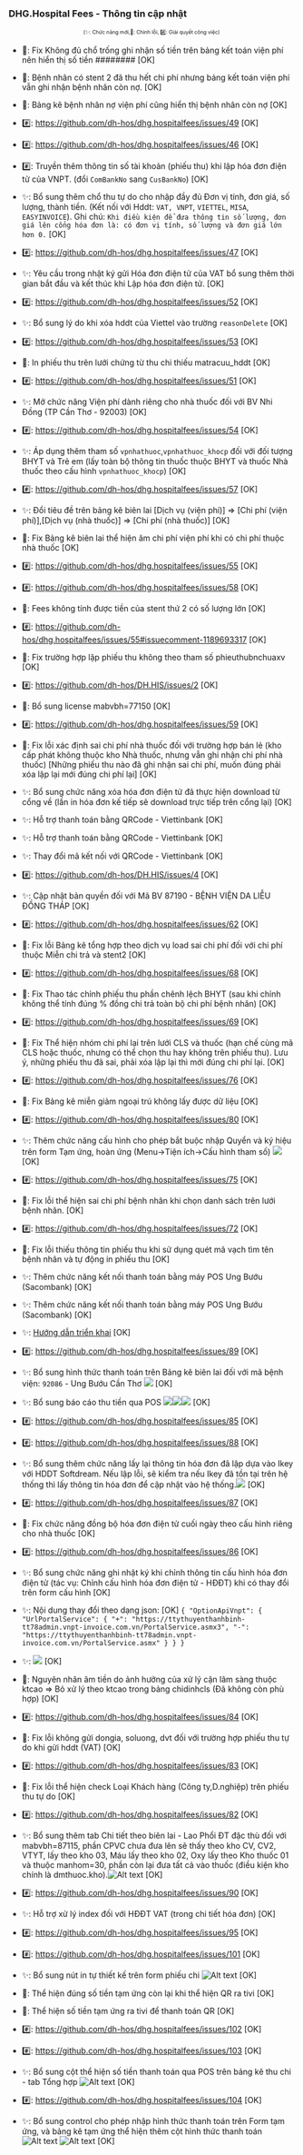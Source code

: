 ﻿### DHG.Hospital Fees - Thông tin cập nhật

<div align="center" style="font-size:xx-small">(✨: Chức năng mới,🐛: Chỉnh lỗi, #️⃣: Giải quyết công việc) </div>

-  🐛: Fix Không đủ chổ trống ghi nhận số tiền trên bảng kết toán viện phí nên hiển thị số tiền ######## [OK]
-  🐛: Bệnh nhân có stent 2 đã thu hết chi phí nhưng bảng kết toán viện phí vẫn ghi nhận bệnh nhân còn nợ. [OK]
-  🐛: Bảng kê bệnh nhân nợ viện phí cũng hiển thị bệnh nhân còn nợ [OK]
-  #️⃣: https://github.com/dh-hos/dhg.hospitalfees/issues/49 [OK]

-  #️⃣: https://github.com/dh-hos/dhg.hospitalfees/issues/46 [OK]
-  #️⃣: Truyền thêm thông tin số tài khoản (phiếu thu) khi lập hóa đơn điện tử của VNPT. (đổi `ComBankNo` sang `CusBankNo`) [OK]

-  ✨: Bổ sung thêm chổ thu tự do cho nhập đầy đủ Đơn vị tính, đơn giá, số lượng, thành tiền. (Kết nối với Hddt: `VAT, VNPT`, `VIETTEL`, `MISA`, `EASYINVOICE`). Ghi chú: `Khi điều kiện để đưa thông tin số lượng, đơn giá lên cổng hóa đơn là: có đơn vị tính, số lượng và đơn giá lớn hơn 0.` [OK]
-  #️⃣: https://github.com/dh-hos/dhg.hospitalfees/issues/47 [OK]

-  ✨: Yêu cầu trong nhật ký gửi Hóa đơn điện tử của VAT bổ sung thêm thời gian bắt đầu và kết thúc khi Lập hóa đơn điện tử. [OK]

-  #️⃣: https://github.com/dh-hos/dhg.hospitalfees/issues/52 [OK]
-  ✨: Bổ sung lý do khi xóa hddt của Viettel vào trường `reasonDelete` [OK]

-  #️⃣: https://github.com/dh-hos/dhg.hospitalfees/issues/53 [OK]
-  🐛: In phiếu thu trên lưới chứng từ thu chi thiếu matracuu_hddt [OK]

-  #️⃣: https://github.com/dh-hos/dhg.hospitalfees/issues/51 [OK]
-  ✨: Mở chức năng Viện phí dành riêng cho nhà thuốc đối với BV Nhi Đồng (TP Cần Thơ - 92003) [OK]

-  #️⃣: https://github.com/dh-hos/dhg.hospitalfees/issues/54 [OK]
-  ✨: Áp dụng thêm tham số `vpnhathuoc`,`vpnhathuoc_khocp` đối với đối tượng BHYT và Trẻ em (lấy toàn bộ thông tin thuốc thuộc BHYT và thuốc Nhà thuốc theo cấu hình `vpnhathuoc_khocp`) [OK]

-  #️⃣: https://github.com/dh-hos/dhg.hospitalfees/issues/57 [OK]
-  ✨: Đổi tiêu đề trên bảng kê biên lai [Dịch vụ (viện phí)] => [Chi phí (viện phí)],[Dịch vụ (nhà thuốc)] => [Chi phí (nhà thuốc)] [OK]
-  🐛: Fix Bảng kê biên lai thể hiện âm chi phí viện phí khi có chi phí thuộc nhà thuốc [OK]

-  #️⃣: https://github.com/dh-hos/dhg.hospitalfees/issues/55 [OK]
-  #️⃣: https://github.com/dh-hos/dhg.hospitalfees/issues/58 [OK]
-  🐛: Fees không tính được tiền của stent thứ 2 có số lượng lớn [OK]

-  #️⃣: https://github.com/dh-hos/dhg.hospitalfees/issues/55#issuecomment-1189693317 [OK]
-  🐛: Fix trường hợp lập phiếu thu không theo tham số phieuthubnchuaxv [OK]

-  #️⃣: https://github.com/dh-hos/DH.HIS/issues/2 [OK]
-  🐛: Bổ sung license mabvbh=77150 [OK]

-  #️⃣: https://github.com/dh-hos/dhg.hospitalfees/issues/59 [OK]
-  🐛: Fix lỗi xác định sai chi phí nhà thuốc đối với trường hợp bán lẻ (kho cấp phát không thuộc kho Nhà thuốc, nhưng vẫn ghi nhận chi phí nhà thuốc) [Những phiếu thu nào đã ghi nhận sai chi phí, muốn đúng phải xóa lập lại mới đúng chi phí lại] [OK]

-  ✨: Bổ sung chức năng xóa hóa đơn điện tử đã thực hiện download từ cổng về (lần in hóa đơn kế tiếp sẽ download trực tiếp trên cổng lại) [OK]

-  ✨: Hỗ trợ thanh toán bằng QRCode - Viettinbank [OK]
-  ✨: Hỗ trợ thanh toán bằng QRCode - Viettinbank [OK]
-  ✨: Thay đổi mã kết nối với QRCode - Viettinbank [OK]

-  #️⃣: https://github.com/dh-hos/DH.HIS/issues/4 [OK]
-  ✨: Cập nhật bản quyền đối với Mã BV 87190 - BỆNH VIỆN DA LIỄU ĐỒNG THÁP [OK]

-  #️⃣: https://github.com/dh-hos/dhg.hospitalfees/issues/62 [OK]
-  🐛: Fix lỗi Bảng kê tổng hợp theo dịch vụ load sai chi phí đối với chi phí thuộc Miễn chi trả và stent2 [OK]

-  #️⃣: https://github.com/dh-hos/dhg.hospitalfees/issues/68 [OK]
-  🐛: Fix Thao tác chỉnh phiếu thu phần chênh lệch BHYT (sau khi chỉnh không thể tính đúng % đồng chi trả toàn bộ chi phí bệnh nhân) [OK]

-  #️⃣: https://github.com/dh-hos/dhg.hospitalfees/issues/69 [OK]
-  🐛: Fix Thể hiện nhóm chi phí lại trên lưới CLS và thuốc (hạn chế cùng mã CLS hoặc thuốc, nhưng có thể chọn thu hay không trên phiếu thu). Lưu ý, những phiếu thu đã sai, phải xóa lập lại thì mới đúng chi phí lại. [OK]

-  #️⃣: https://github.com/dh-hos/dhg.hospitalfees/issues/76 [OK]
-  🐛: Fix Bảng kê miễn giảm ngoại trú không lấy được dữ liệu [OK]

-  #️⃣: https://github.com/dh-hos/dhg.hospitalfees/issues/80 [OK]
-  ✨: Thêm chức năng cấu hình cho phép bắt buộc nhập Quyển và ký hiệu trên form Tạm ứng, hoàn ứng (Menu->Tiện ích->Cấu hình tham số) ![](../MoTaThayDoi/HuongDan/Fees-Option_quyenKyhieu-TU-HU.png) [OK]

-  #️⃣: https://github.com/dh-hos/dhg.hospitalfees/issues/75 [OK]
-  🐛: Fix lỗi thể hiện sai chi phí bệnh nhân khi chọn danh sách trên lưới bệnh nhân. [OK]

-  #️⃣: https://github.com/dh-hos/dhg.hospitalfees/issues/72 [OK]
-  🐛: Fix lỗi thiếu thông tin phiếu thu khi sử dụng quét mã vạch tìm tên bệnh nhân và tự động in phiếu thu [OK]

-  ✨: Thêm chức năng kết nối thanh toán bằng máy POS Ung Bướu (Sacombank) [OK]

-  ✨: Thêm chức năng kết nối thanh toán bằng máy POS Ung Bướu (Sacombank) [](<../MoTaThayDoi/PAYs/POS-UNGBUOU-SACOMBANK/INGENICO_ECR%20(Web_COM%20RS232)%20Generic%20Guide_V203_05Mar2018.pdf>) [OK]
-  ✨: [Hướng dẫn triển khai](../MoTaThayDoi/PAYs/POS-UNGBUOU-SACOMBANK/huong-dan.md) [OK]

-  #️⃣: https://github.com/dh-hos/dhg.hospitalfees/issues/89 [OK]
-  ✨: Bổ sung hình thức thanh toán trên Bảng kê biên lai đối với mã bệnh viện: `92086` - Ung Bướu Cần Thơ ![](../MoTaThayDoi/HuongDan/BangKeBL-ThemHinhThucThanhToan.png) [OK]

-  ✨: Bổ sung báo cáo thu tiền qua POS ![](../MoTaThayDoi/PAYs/POS-UNGBUOU-SACOMBANK/pay-pos-ungbuou-cauhinhhis-05.png)![](../MoTaThayDoi/PAYs/POS-UNGBUOU-SACOMBANK/pay-pos-ungbuou-cauhinhhis-06.png)![](../MoTaThayDoi/PAYs/POS-UNGBUOU-SACOMBANK/pay-pos-ungbuou-cauhinhhis-07.png) [OK]

-  #️⃣: https://github.com/dh-hos/dhg.hospitalfees/issues/85 [OK]
-  #️⃣: https://github.com/dh-hos/dhg.hospitalfees/issues/88 [OK]
-  ✨: Bổ sung thêm chức năng lấy lại thông tin hóa đơn đã lập dựa vào Ikey với HDDT Softdream. Nếu lập lỗi, sẽ kiểm tra nếu Ikey đã tồn tại trên hệ thống thì lấy thông tin hóa đơn để cập nhật vào hệ thống.![](../MoTaThayDoi/HuongDan/Hddt-Softdream-LayLaiThongtinHoaDon-TheoIKey.png) [OK]

-  #️⃣: https://github.com/dh-hos/dhg.hospitalfees/issues/87 [OK]
-  🐛: Fix chức năng đồng bộ hóa đơn điện tử cuối ngày theo cấu hình riêng cho nhà thuốc [OK]

-  #️⃣: https://github.com/dh-hos/dhg.hospitalfees/issues/86 [OK]
-  ✨: Bổ sung chức năng ghi nhật ký khi chỉnh thông tin cấu hình hóa đơn điện tử (tác vụ: Chỉnh cấu hình hóa đơn điện tử - HĐĐT) khi có thay đổi trên form cấu hình [OK]
-  ✨: Nội dung thay đổi theo dạng json: [OK]
   `{ "OptionApiVnpt": { "UrlPortalService": { "+": "https://ttythuyenthanhbinh-tt78admin.vnpt-invoice.com.vn/PortalService.asmx3", "-": "https://ttythuyenthanhbinh-tt78admin.vnpt-invoice.com.vn/PortalService.asmx" } } }`
-  ✨: ![](../MoTaThayDoi/HuongDan/Hddt-Ghi-nhat-ky-cau-hinh.png) [OK]

-  🐛: Nguyên nhân âm tiền do ảnh hưởng của xử lý cận lâm sàng thuộc ktcao => Bỏ xử lý theo ktcao trong bảng chidinhcls (Đã không còn phù hợp) [OK]
-  #️⃣: https://github.com/dh-hos/dhg.hospitalfees/issues/84 [OK]

-  🐛: Fix lỗi không gửi dongia, soluong, dvt đối với trường hợp phiếu thu tự do khi gửi hddt (VAT) [OK]
-  #️⃣: https://github.com/dh-hos/dhg.hospitalfees/issues/83 [OK]

-  🐛: Fix lỗi thể hiện check Loại Khách hàng (Công ty,D.nghiệp) trên phiếu thu tự do [OK]
-  #️⃣: https://github.com/dh-hos/dhg.hospitalfees/issues/82 [OK]

-  ✨: Bổ sung thêm tab Chi tiết theo biên lai - Lao Phổi ĐT đặc thù đối với mabvbh=87115, phần CPVC chưa đưa lên sẽ thấy theo kho CV, CV2, VTYT, lấy theo kho 03, Máu lấy theo kho 02, Oxy lấy theo Kho thuốc 01 và thuộc manhom=30, phần còn lại đưa tất cả vào thuốc (điều kiện kho chính là dmthuoc.kho).![Alt text](../MoTaThayDoi/HuongDan/BangKe-ChitietTheoBN-87115.png) [OK]
-  #️⃣: https://github.com/dh-hos/dhg.hospitalfees/issues/90 [OK]

-  ✨: Hỗ trợ xử lý index đối với HĐĐT VAT (trong chi tiết hóa đơn) [OK]
-  #️⃣: https://github.com/dh-hos/dhg.hospitalfees/issues/95 [OK]

-  #️⃣: https://github.com/dh-hos/dhg.hospitalfees/issues/101 [OK]
-  ✨: Bổ sung nút in tự thiết kế trên form phiếu chi ![Alt text](../MoTaThayDoi/HuongDan/PhieuChi-InTuThietKe.png) [OK]

-  🐛: Thể hiện đúng số tiền tạm ứng còn lại khi thể hiện QR ra tivi [OK]
-  🐛: Thể hiện số tiền tạm ứng ra tivi để thanh toán QR [OK]
-  #️⃣: https://github.com/dh-hos/dhg.hospitalfees/issues/102 [OK]

-  #️⃣: https://github.com/dh-hos/dhg.hospitalfees/issues/103 [OK]
-  ✨: Bổ sung cột thể hiện số tiền thanh toán qua POS trên bảng kê thu chi - tab Tổng hợp ![Alt text](../MoTaThayDoi/HuongDan/BangKeThuChi-TabTonghop-ThanhtoanPay.png) [OK]

-  #️⃣: https://github.com/dh-hos/dhg.hospitalfees/issues/104 [OK]
-  ✨: Bổ sung control cho phép nhập hình thức thanh toán trên Form tạm ứng, và bảng kê tạm ứng thể hiện thêm cột hình thức thanh toán ![Alt text](../MoTaThayDoi/HuongDan/TamUng-HTTT-0.png) ![Alt text](../MoTaThayDoi/HuongDan/TamUng-HTTT-1.png) [OK]
